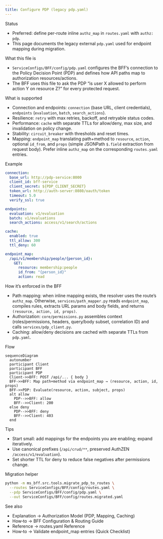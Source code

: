 ```yaml
---
title: Configure PDP (legacy pdp.yaml)
---
```


Status

- Preferred: define per-route inline `authz_map` in `routes.yaml` with `authz: pdp`.
- This page documents the legacy external `pdp.yaml` used for endpoint mapping during migration.

What this file is

- `ServiceConfigs/BFF/config/pdp.yaml` configures the BFF’s connection to the Policy Decision Point (PDP) and defines how API paths map to authorization resources/actions.
- The BFF uses this file to ask the PDP “is user X allowed to perform action Y on resource Z?” for every protected request.

What is supported

- Connection and endpoints: `connection` (base URL, client credentials), `endpoints` (`evaluation`, `batch`, `search_actions`).
- Resilience: `retry` with max retries, backoff, and retryable status codes.
- Performance: `cache` with separate TTLs for allow/deny, max size, and invalidation on policy change.
- Stability: `circuit_breaker` with thresholds and reset times.
- Mapping: `endpoint_map` translating path+method to `resource`, `action`, optional `id_from`, and `props` (simple JSONPath `$.field` extraction from request body). Prefer inline `authz_map` on the corresponding `routes.yaml` entries.

Example

```yaml
connection:
  base_url: http://pdp-service:8000
  client_id: bff-service
  client_secret: ${PDP_CLIENT_SECRET}
  token_url: http://auth-server:8080/oauth/token
  timeout: 5.0
  verify_ssl: true

endpoints:
  evaluation: v1/evaluation
  batch: v1/evaluations
  search_actions: access/v1/search/actions

cache:
  enabled: true
  ttl_allow: 300
  ttl_deny: 60

endpoint_map:
  /api/v1/membership/people/{person_id}:
    GET:
      resource: membership:people
      id_from: "{person_id}"
      action: read
```

How it’s enforced in the BFF

- Path mapping: when inline mapping exists, the resolver uses the route’s `authz_map`. Otherwise, `services/path_mapper.py` reads `endpoint_map`, compiles rules, extracts URL params and body fields, and returns `(resource, action, id, props)`.
- Authorization: `core/permissions.py` assembles context (roles/permissions, headers, query/body subset, correlation ID) and calls `services/pdp_client.py`.
- Caching: allow/deny decisions are cached with separate TTLs from `pdp.yaml`.

Flow

```mermaid
sequenceDiagram
  autonumber
  participant Client
  participant BFF
  participant PDP
  Client->>BFF: POST /api/... { body }
  BFF->>BFF: Map path+method via endpoint_map → (resource, action, id, props)
  BFF->>PDP: Evaluate(resource, action, subject, props)
  alt allow
    PDP-->>BFF: allow
    BFF-->>Client: 200
  else deny
    PDP-->>BFF: deny
    BFF-->>Client: 403
  end
```

Tips

- Start small: add mappings for the endpoints you are enabling; expand iteratively.
- Use canonical prefixes (`/api/crud/**`, preserved AuthZEN `/access/v1/evaluation`).
- Set shorter TTL for deny to reduce false negatives after permissions change.

Migration helper

```bash
python -m ms_bff.src.tools.migrate_pdp_to_routes \
  --routes ServiceConfigs/BFF/config/routes.yaml \
  --pdp ServiceConfigs/BFF/config/pdp.yaml \
  --out ServiceConfigs/BFF/config/routes.migrated.yaml
```

See also

- Explanation → Authorization Model (PDP, Mapping, Caching)
- How‑to → BFF Configuration & Routing Guide
- Reference → routes.yaml Reference
- How‑to → Validate endpoint_map entries (Quick Checklist)


